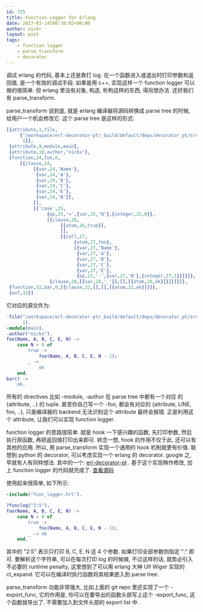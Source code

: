 ```yaml
---
id: 725
title: Function Logger for Erlang
date: 2017-03-14T00:10:02+00:00
author: nickr
layout: post
tags:
    - function logger
    - parse_transform
    - decorater
---
```


调试 erlang 的代码, 基本上还是靠打 log. 在一个函数进入或退出时打印参数和返回值, 是一个有效的调试手段. 如果是用 c++, 实现这样一个 function logger 可以做的很简单. 但 erlang 里没有对象, 构造, 析构这样的东西, 得另想办法. 还好我们有 parse_transform. 

parse_transform 说到底, 就是 erlang 编译器将源码转换成 parse tree 的时候, 给用户一个机会修改它. 这个 parse tree 是这样的形式:

```erlang
[{attribute,1,file,
     {"/workspace/erl-decorator-pt/_build/default/deps/decorator_pt/src/main.erl",
      1}},
 {attribute,9,module,main},
 {attribute,10,author,"nickx"},
 {function,24,foo,6,
     [{clause,24,
          [{var,24,'Name'},
           {var,24,'A'},
           {var,24,'B'},
           {var,24,'C'},
           {var,24,'E'},
           {var,24,'N'}],
          [],
          [{'case',25,
               {op,25,'>',{var,25,'N'},{integer,25,0}},
               [{clause,26,
                    [{atom,26,true}],
                    [],
                    [{call,27,
                         {atom,27,foo},
                         [{var,27,'Name'},
                          {var,27,'A'},
                          {var,27,'B'},
                          {var,27,'C'},
                          {var,27,'E'},
                          {op,27,'-',{var,27,'N'},{integer,27,1}}]}]},
                {clause,28,[{var,28,'_'}],[],[{atom,28,ok}]}]}]}]},
 {function,32,bar,0,[{clause,32,[],[],[{atom,32,ok}]}]},
 {eof,33}]
```

它对应的源文件为:

```erlang
-file("/workspace/erl-decorator-pt/_build/default/deps/decorator_pt/src/main.erl",
      1).
-module(main).
-author("nickx").
foo(Name, A, B, C, E, N) ->
    case N > 0 of
        true ->
            foo(Name, A, B, C, E, N - 1);
        _ ->
            ok
    end.
bar() ->
    ok.
```

所有的 directives 比如 -module, -author 在 parse tree 中都有一个对应 的 {attribute, ..} 的 tuple. 甚至你自己写一个 -foo, 都会有对应的 {attribute, LINE, foo, ..}, 只是编译器的 backend 无法识别这个 attribute 最终会报错. 正是利用这个 attribute, 让我们可以实现 function logger.

function logger 的思路很简单. 就是 hook 一下感兴趣的函数, 先打印参数, 然后执行原函数, 再把返回值打印出来即可. 转念一想, hook 的作用不仅于此, 还可以有其他的应用. 所以, 用 parse_transform 实现一个通用的 hook 机制就更有价值. 联想到 python 的 decorator, 可以考虑实现一个 erlang 的 decorator. google 之, 早就有人有同样想法. 其中的一个: [erl-decorator-pt](https://github.com/spilgames/erl-decorator-pt) . 基于这个实现稍作修改, 加上 function logger 的代码就完成了. [查看源码](https://github.com/nicoster/erl-decorator-pt)

使用起来很简单, 如下所示:

```erlang
-include("func_logger.hrl").

?funclog("2:5").
foo(Name, A, B, C, E, N) ->
    case N > 0 of
        true ->
            foo(Name, A, B, C, E, N - 1);
        _ -> ok
    end.
```

其中的 "2:5" 表示只打印 B, C, E, N 这 4 个参数. 如果打印全部参数则指定 ":" 即可. 要解析这个字符串, 可以在每次打印 log 的时候做, 不过这样的话, 就势必引入不必要的 runtime penalty, 这里想到了可以用 erlang 大神 Ulf Wiger 实现的 ct_expand. 它可以在编译时执行函数将其结果嵌入到 parse tree. 

parse_transform 功能非常强大, 比如上面的 git repo 里还实现了一个 -export_func, 它的作用是, 你可以在要导出的函数头部写上这个 -export_func, 这个函数就导出了. 不需要加入到文件头部的 export list 中. 



